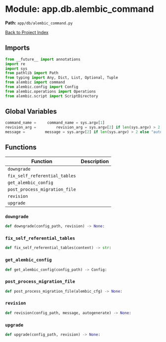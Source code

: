 # Module: app.db.alembic_command

**Path:** `app/db/alembic_command.py`

[Back to Project Index](../../../index.md)

## Imports
```python
from __future__ import annotations
import re
import sys
from pathlib import Path
from typing import Any, Dict, List, Optional, Tuple
from alembic import command
from alembic.config import Config
from alembic.operations import Operations
from alembic.script import ScriptDirectory
```

## Global Variables
```python
command_name =     command_name = sys.argv[1]
revision_arg =         revision_arg = sys.argv[2] if len(sys.argv) > 2 else "-1"
message =         message = sys.argv[2] if len(sys.argv) > 2 else "auto-generated"
```

## Functions

| Function | Description |
| --- | --- |
| `downgrade` |  |
| `fix_self_referential_tables` |  |
| `get_alembic_config` |  |
| `post_process_migration_file` |  |
| `revision` |  |
| `upgrade` |  |

### `downgrade`
```python
def downgrade(config_path, revision) -> None:
```

### `fix_self_referential_tables`
```python
def fix_self_referential_tables(content) -> str:
```

### `get_alembic_config`
```python
def get_alembic_config(config_path) -> Config:
```

### `post_process_migration_file`
```python
def post_process_migration_file(alembic_cfg) -> None:
```

### `revision`
```python
def revision(config_path, message, autogenerate) -> None:
```

### `upgrade`
```python
def upgrade(config_path, revision) -> None:
```
